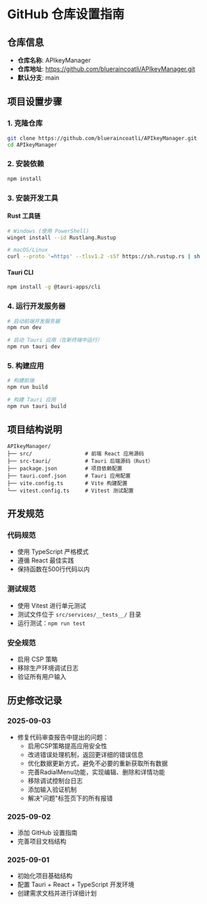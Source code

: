 # GitHub 仓库设置指南

## 仓库信息

- **仓库名称**: APIkeyManager
- **仓库地址**: https://github.com/blueraincoatli/APIkeyManager.git
- **默认分支**: main

## 项目设置步骤

### 1. 克隆仓库
```bash
git clone https://github.com/blueraincoatli/APIkeyManager.git
cd APIkeyManager
```

### 2. 安装依赖
```bash
npm install
```

### 3. 安装开发工具

#### Rust 工具链
```bash
# Windows (使用 PowerShell)
winget install --id Rustlang.Rustup

# macOS/Linux
curl --proto '=https' --tlsv1.2 -sSf https://sh.rustup.rs | sh
```

#### Tauri CLI
```bash
npm install -g @tauri-apps/cli
```

### 4. 运行开发服务器
```bash
# 启动前端开发服务器
npm run dev

# 启动 Tauri 应用（在新终端中运行）
npm run tauri dev
```

### 5. 构建应用
```bash
# 构建前端
npm run build

# 构建 Tauri 应用
npm run tauri build
```

## 项目结构说明

```
APIkeyManager/
├── src/                 # 前端 React 应用源码
├── src-tauri/           # Tauri 后端源码（Rust）
├── package.json         # 项目依赖配置
├── tauri.conf.json      # Tauri 应用配置
├── vite.config.ts       # Vite 构建配置
└── vitest.config.ts     # Vitest 测试配置
```

## 开发规范

### 代码规范
- 使用 TypeScript 严格模式
- 遵循 React 最佳实践
- 保持函数在500行代码以内

### 测试规范
- 使用 Vitest 进行单元测试
- 测试文件位于 `src/services/__tests__/` 目录
- 运行测试：`npm run test`

### 安全规范
- 启用 CSP 策略
- 移除生产环境调试日志
- 验证所有用户输入

## 历史修改记录

### 2025-09-03
- 修复代码审查报告中提出的问题：
  - 启用CSP策略提高应用安全性
  - 改进错误处理机制，返回更详细的错误信息
  - 优化数据更新方式，避免不必要的重新获取所有数据
  - 完善RadialMenu功能，实现编辑、删除和详情功能
  - 移除调试控制台日志
  - 添加输入验证机制
  - 解决"问题"标签页下的所有报错

### 2025-09-02
- 添加 GitHub 设置指南
- 完善项目文档结构

### 2025-09-01
- 初始化项目基础结构
- 配置 Tauri + React + TypeScript 开发环境
- 创建需求文档并进行详细计划